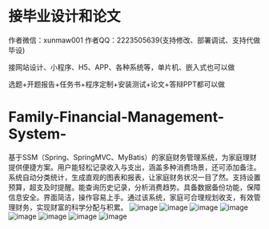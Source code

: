 # 接毕业设计和论文
作者微信：xunmaw001  作者QQ：2223505639(支持修改、部署调试、支持代做毕设)

接网站设计、小程序、H5、APP、各种系统等，单片机、嵌入式也可以做

选题+开题报告+任务书+程序定制+安装测试+论文+答辩PPT都可以做
# Family-Financial-Management-System-
基于SSM（Spring、SpringMVC、MyBatis）的家庭财务管理系统，为家庭理财提供便捷方案。用户能轻松记录收入与支出，涵盖多种消费场景，还可添加备注。系统自动分类统计，生成直观的图表和报表，让家庭财务状况一目了然。支持设置预算，超支及时提醒。能查询历史记录，分析消费趋势。具备数据备份功能，保障信息安全。界面简洁，操作容易上手。通过该系统，家庭可合理规划收支，有效管理财务，实现财富的科学分配与积累。 
![image](https://github.com/user-attachments/assets/198b519d-582c-4c23-bee9-4850f28ca628)
![image](https://github.com/user-attachments/assets/66d2b0dc-d3b2-4ee0-be9e-f0e12e55e096)
![image](https://github.com/user-attachments/assets/cadb487f-62fe-4e33-81f0-522813861ac2)
![image](https://github.com/user-attachments/assets/5896344b-5dc1-4ff5-86a4-17109d8aa36a)
![image](https://github.com/user-attachments/assets/93dcf768-34b3-46e4-9d18-ad1ff2ec2802)
![image](https://github.com/user-attachments/assets/c8883d59-fb9c-49d1-803b-36ae61a19a5d)
![image](https://github.com/user-attachments/assets/129f5d16-e80c-41bd-bccf-d440dcff5206)
![image](https://github.com/user-attachments/assets/f00f4648-b0ba-4eb5-9be4-8262306d2767)
